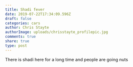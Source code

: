 ```yaml
---
title: Shadi fever
date: 2019-07-22T17:34:09.596Z
draft: false
categories: cars
author: Chris Stayte
authorImage: uploads/chrisstayte_profilepic.jpg
comments: true
share: true
type: post
---
```

There is shadi here for a long time and people are going nuts
